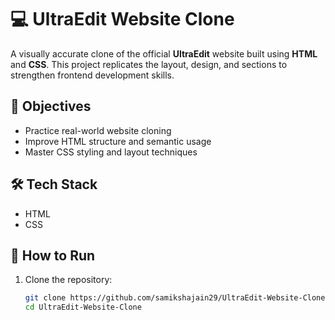 # 💻 UltraEdit Website Clone

A visually accurate clone of the official **UltraEdit** website built using **HTML** and **CSS**. This project replicates the layout, design, and sections to strengthen frontend development skills.

## 🎯 Objectives

- Practice real-world website cloning
- Improve HTML structure and semantic usage
- Master CSS styling and layout techniques

## 🛠️ Tech Stack

- HTML  
- CSS

## 🚀 How to Run

1. Clone the repository:
   ```bash
   git clone https://github.com/samikshajain29/UltraEdit-Website-Clone.git
   cd UltraEdit-Website-Clone


